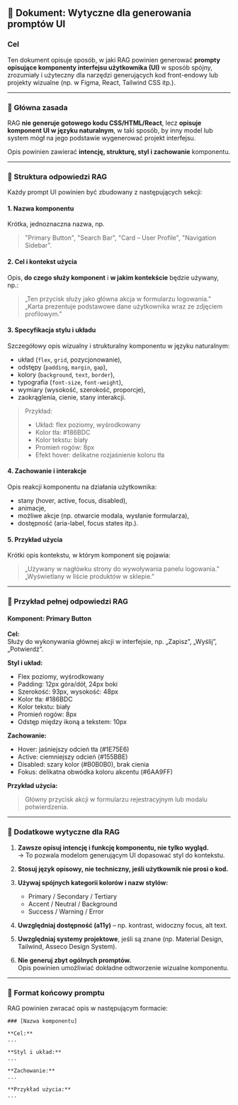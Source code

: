 ## 📘 Dokument: Wytyczne dla generowania promptów UI

### Cel
Ten dokument opisuje sposób, w jaki RAG powinien generować **prompty opisujące komponenty interfejsu użytkownika (UI)** w sposób spójny, zrozumiały i użyteczny dla narzędzi generujących kod front-endowy lub projekty wizualne (np. w Figma, React, Tailwind CSS itp.).

---

### 🎯 Główna zasada
RAG **nie generuje gotowego kodu CSS/HTML/React**, lecz **opisuje komponent UI w języku naturalnym**, w taki sposób, by inny model lub system mógł na jego podstawie wygenerować projekt interfejsu.

Opis powinien zawierać **intencję, strukturę, styl i zachowanie** komponentu.

---

### 🧱 Struktura odpowiedzi RAG

Każdy prompt UI powinien być zbudowany z następujących sekcji:

#### 1. **Nazwa komponentu**
Krótka, jednoznaczna nazwa, np.  
> "Primary Button", "Search Bar", "Card – User Profile", "Navigation Sidebar".

#### 2. **Cel i kontekst użycia**
Opis, **do czego służy komponent** i **w jakim kontekście** będzie używany, np.:  
> „Ten przycisk służy jako główna akcja w formularzu logowania.”  
> „Karta prezentuje podstawowe dane użytkownika wraz ze zdjęciem profilowym.”

#### 3. **Specyfikacja stylu i układu**
Szczegółowy opis wizualny i strukturalny komponentu w języku naturalnym:
- układ (`flex`, `grid`, pozycjonowanie),
- odstępy (`padding`, `margin`, `gap`),
- kolory (`background`, `text`, `border`),
- typografia (`font-size`, `font-weight`),
- wymiary (wysokość, szerokość, proporcje),
- zaokrąglenia, cienie, stany interakcji.

> Przykład:
> - Układ: flex poziomy, wyśrodkowany  
> - Kolor tła: #186BDC  
> - Kolor tekstu: biały  
> - Promień rogów: 8px  
> - Efekt hover: delikatne rozjaśnienie koloru tła  

#### 4. **Zachowanie i interakcje**
Opis reakcji komponentu na działania użytkownika:
- stany (hover, active, focus, disabled),
- animacje,
- możliwe akcje (np. otwarcie modala, wysłanie formularza),
- dostępność (aria-label, focus states itp.).

#### 5. **Przykład użycia**
Krótki opis kontekstu, w którym komponent się pojawia:
> „Używany w nagłówku strony do wywoływania panelu logowania.”  
> „Wyświetlany w liście produktów w sklepie.”

---

### 🧩 Przykład pełnej odpowiedzi RAG

#### Komponent: **Primary Button**

**Cel:**  
Służy do wykonywania głównej akcji w interfejsie, np. „Zapisz”, „Wyślij”, „Potwierdź”.

**Styl i układ:**  
- Flex poziomy, wyśrodkowany  
- Padding: 12px góra/dół, 24px boki  
- Szerokość: 93px, wysokość: 48px  
- Kolor tła: #186BDC  
- Kolor tekstu: biały  
- Promień rogów: 8px  
- Odstęp między ikoną a tekstem: 10px  

**Zachowanie:**  
- Hover: jaśniejszy odcień tła (#1E75E6)  
- Active: ciemniejszy odcień (#155BBE)  
- Disabled: szary kolor (#B0B0B0), brak cienia  
- Fokus: delikatna obwódka koloru akcentu (#6AA9FF)

**Przykład użycia:**  
> Główny przycisk akcji w formularzu rejestracyjnym lub modalu potwierdzenia.

---

### 🧠 Dodatkowe wytyczne dla RAG

1. **Zawsze opisuj intencję i funkcję komponentu, nie tylko wygląd.**  
   → To pozwala modelom generującym UI dopasować styl do kontekstu.

2. **Stosuj język opisowy, nie techniczny, jeśli użytkownik nie prosi o kod.**

3. **Używaj spójnych kategorii kolorów i nazw stylów:**  
   - Primary / Secondary / Tertiary  
   - Accent / Neutral / Background  
   - Success / Warning / Error  

4. **Uwzględniaj dostępność (a11y)** – np. kontrast, widoczny focus, alt text.

5. **Uwzględniaj systemy projektowe**, jeśli są znane (np. Material Design, Tailwind, Asseco Design System).

6. **Nie generuj zbyt ogólnych promptów.**  
   Opis powinien umożliwiać dokładne odtworzenie wizualne komponentu.

---

### 📑 Format końcowy promptu

RAG powinien zwracać opis w następującym formacie:

```
### [Nazwa komponentu]

**Cel:**
...

**Styl i układ:**
...

**Zachowanie:**
...

**Przykład użycia:**
...
```
